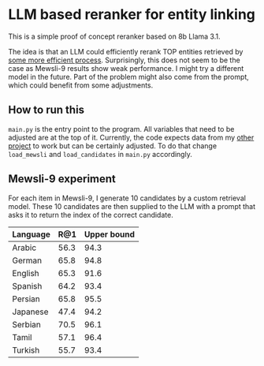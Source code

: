 # LLM based reranker for entity linking

This is a simple proof of concept reranker based on 8b Llama 3.1. 

The idea is that an LLM could efficiently rerank TOP entities retrieved by [some more efficient process](https://github.com/yokto13/mel). Surprisingly, this does not seem to be the case as Mewsli-9 results show weak performance. I might try a different model in the future. Part of the problem might also come from the prompt, which could benefit from some adjustments.

## How to run this

`main.py` is the entry point to the program. All variables that need to be adjusted are at the top of it.
Currently, the code expects data from my [other project](https://github.com/yokto13/mel) to work but can be certainly adjusted. To do that change `load_mewsli` and `load_candidates` in `main.py` accordingly.

## Mewsli-9 experiment

For each item in Mewsli-9, I generate 10 candidates by a custom retrieval model. These 10 candidates are then supplied to the LLM with a prompt that asks it to return the index of the correct candidate.

| Language   | R@1  | Upper bound |
|------------|------|-------------|
| Arabic     | 56.3 | 94.3       |
| German     | 65.8 | 94.8       |
| English    | 65.3 | 91.6       |
| Spanish    | 64.2 | 93.4       |
| Persian    | 65.8 | 95.5       |
| Japanese   | 47.4 | 94.2       |
| Serbian    | 70.5 | 96.1       |
| Tamil      | 57.1 | 96.4       |
| Turkish    | 55.7 | 93.4       |



